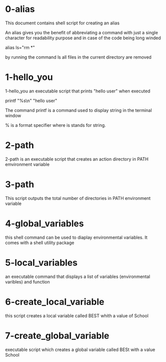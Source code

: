 # 0-alias

This document contains shell script for creating an alias

An alias gives you the benefit of abbreviating a command with just a single character for readability purpose and in case of the code being long winded

alias ls="rm *"

by running the command ls all files in the current directory are removed

# 1-hello_you

1-hello_you an executable script that prints "hello user" when executed

printf "%s\n" "hello user"

The command printf is a command used to display string in the terminal window

% is a format specifier where is stands for string.

# 2-path

2-path is an executable script that creates an action directory in PATH emvironment variable

# 3-path

This script outputs the total number of directories in PATH environment variable

# 4-global_variables

this shell command can be used to diaplay environmental variables. It comes with a shell utility package

# 5-local_variables

an executable command that displays a list of variables (environmental varibles) and function

# 6-create_local_variable

this script creates a local variable called BEST whith a value of School

# 7-create_global_variable

executable script which creates a global variable called BESt with a value School

